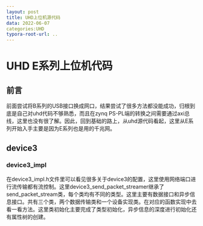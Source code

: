 ```yaml
---
layout: post
title: UHD上位机源代码
data: 2022-06-07
categories:UHD
typora-root-url: ..
---
```



# UHD E系列上位机代码

## 前言

前面尝试将B系列的USB接口换成网口，结果尝试了很多方法都没能成功，归根到底是自己对uhd代码不够熟悉，而且在zynq PS-PL端的转换之间需要通过axi总线，这里也没有很了解。因此，回到基础的路上，从uhd源代码看起，这里从E系列开始入手主要是因为E系列也是用的千兆网。



## device3

### device3_impl

在device3_impl.h文件里可以看见很多关于device3的配置，这里使用网络端口进行流传输都有流控制。这里device3_send_packet_streamer继承了send_packet_stream类，每个类均有不同的类型。这里主要有数据接口和异步信息接口。共有三个类，两个数据传输类和一个设备实现类。在对应的函数实现中去看一看方法。这里类初始化主要完成了类型初始化，异步信息的深度进行初始化还有属性树的创建。

